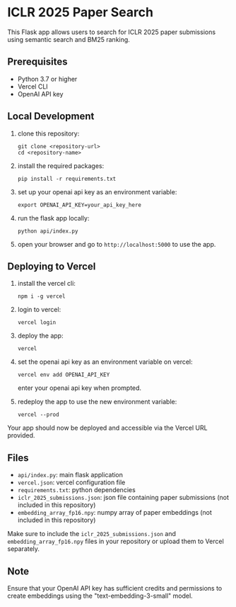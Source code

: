 # ICLR 2025 Paper Search

This Flask app allows users to search for ICLR 2025 paper submissions using semantic search and BM25 ranking.

## Prerequisites

- Python 3.7 or higher
- Vercel CLI
- OpenAI API key

## Local Development

1. clone this repository:

   ```
   git clone <repository-url>
   cd <repository-name>
   ```

2. install the required packages:

   ```
   pip install -r requirements.txt
   ```

3. set up your openai api key as an environment variable:

   ```
   export OPENAI_API_KEY=your_api_key_here
   ```

4. run the flask app locally:

   ```
   python api/index.py
   ```

5. open your browser and go to `http://localhost:5000` to use the app.

## Deploying to Vercel

1. install the vercel cli:

   ```
   npm i -g vercel
   ```

2. login to vercel:

   ```
   vercel login
   ```

3. deploy the app:

   ```
   vercel
   ```

4. set the openai api key as an environment variable on vercel:

   ```
   vercel env add OPENAI_API_KEY
   ```

   enter your openai api key when prompted.

5. redeploy the app to use the new environment variable:

   ```
   vercel --prod
   ```

Your app should now be deployed and accessible via the Vercel URL provided.

## Files

- `api/index.py`: main flask application
- `vercel.json`: vercel configuration file
- `requirements.txt`: python dependencies
- `iclr_2025_submissions.json`: json file containing paper submissions (not included in this repository)
- `embedding_array_fp16.npy`: numpy array of paper embeddings (not included in this repository)

Make sure to include the `iclr_2025_submissions.json` and `embedding_array_fp16.npy` files in your repository or upload them to Vercel separately.

## Note

Ensure that your OpenAI API key has sufficient credits and permissions to create embeddings using the "text-embedding-3-small" model.